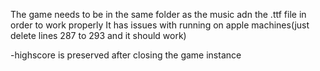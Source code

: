 The game needs to be in the same folder as the music adn the .ttf file in order to work properly
It has issues with running on apple machines(just delete lines 287 to 293 and it should work)

-highscore is preserved after closing the game instance
